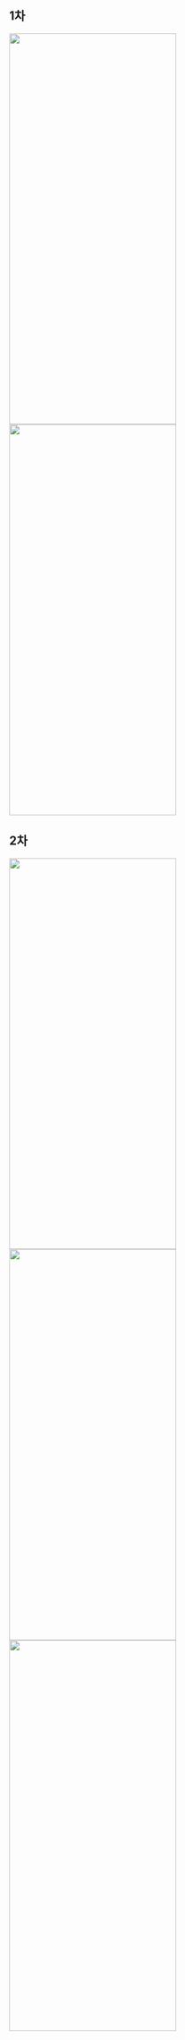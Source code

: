 ## 1차
<img src="https://github.com/jbrunoo/CodingHealth/assets/125545555/7b66298d-e7d6-4a11-a39b-f111346325a5" height="700px" width="300px">
<img src="https://github.com/jbrunoo/CodingHealth/assets/125545555/30ea7ff8-a5ed-4e12-af01-1541f6e18de7" height="700px" width="300px">


## 2차
<img src="https://github.com/jbrunoo/CodingHealth/assets/125545555/89f8fbc9-8b23-41e3-aa1f-256e726d260c" height="700px" width="300px">
<img src="https://github.com/jbrunoo/CodingHealth/assets/125545555/8fb631bf-2161-4f8e-8c30-0b44879fcba5" height="700px" width="300px">
<img src="https://github.com/jbrunoo/CodingHealth/assets/125545555/b2ddb269-5f67-4d45-a058-b5aa13f15685" height="700px" width="300px">
